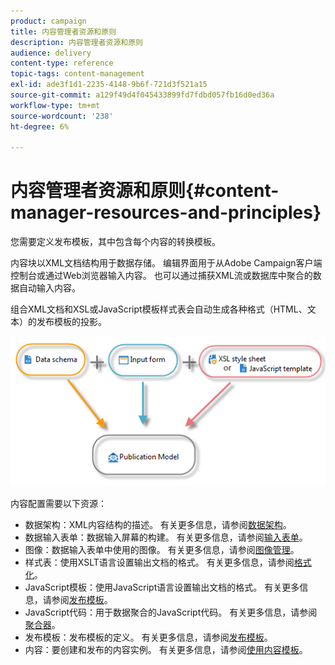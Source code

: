 ```yaml
---
product: campaign
title: 内容管理者资源和原则
description: 内容管理者资源和原则
audience: delivery
content-type: reference
topic-tags: content-management
exl-id: ade3f1d1-2235-4148-9b6f-721d3f521a15
source-git-commit: a129f49d4f045433899fd7fdbd057fb16d0ed36a
workflow-type: tm+mt
source-wordcount: '238'
ht-degree: 6%

---
```


# 内容管理者资源和原则{#content-manager-resources-and-principles}

您需要定义发布模板，其中包含每个内容的转换模板。

内容块以XML文档结构用于数据存储。 编辑界面用于从Adobe Campaign客户端控制台或通过Web浏览器输入内容。 也可以通过捕获XML流或数据库中聚合的数据自动输入内容。

组合XML文档和XSL或JavaScript模板样式表会自动生成各种格式（HTML、文本）的发布模板的投影。

![](assets/d_ncs_content_process.png)

内容配置需要以下资源：

* 数据架构：XML内容结构的描述。 有关更多信息，请参阅[数据架构](data-schemas.md)。
* 数据输入表单：数据输入屏幕的构建。 有关更多信息，请参阅[输入表单](input-forms.md)。
* 图像：数据输入表单中使用的图像。 有关更多信息，请参阅[图像管理](formatting.md#image-management)。
* 样式表：使用XSLT语言设置输出文档的格式。 有关更多信息，请参阅[格式化](formatting.md)。
* JavaScript模板：使用JavaScript语言设置输出文档的格式。 有关更多信息，请参阅[发布模板](publication-templates.md)。
* JavaScript代码：用于数据聚合的JavaScript代码。 有关更多信息，请参阅[聚合器](publication-templates.md#aggregator)。
* 发布模板：发布模板的定义。 有关更多信息，请参阅[发布模板](publication-templates.md)。
* 内容：要创建和发布的内容实例。 有关更多信息，请参阅[使用内容模板](using-a-content-template.md)。
